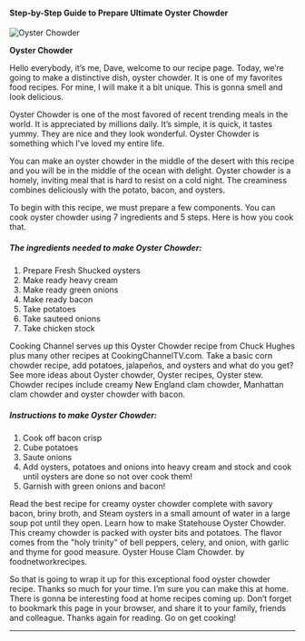             

#### Step-by-Step Guide to Prepare Ultimate Oyster Chowder

![Oyster Chowder](https://img-global.cpcdn.com/recipes/3133c16e9f74f169/751x532cq70/oyster-chowder-recipe-main-photo.jpg)

**Oyster Chowder**

Hello everybody, it’s me, Dave, welcome to our recipe page. Today, we’re going to make a distinctive dish, oyster chowder. It is one of my favorites food recipes. For mine, I will make it a bit unique. This is gonna smell and look delicious.

Oyster Chowder is one of the most favored of recent trending meals in the world. It is appreciated by millions daily. It’s simple, it is quick, it tastes yummy. They are nice and they look wonderful. Oyster Chowder is something which I’ve loved my entire life.

You can make an oyster chowder in the middle of the desert with this recipe and you will be in the middle of the ocean with delight. Oyster chowder is a homely, inviting meal that is hard to resist on a cold night. The creaminess combines deliciously with the potato, bacon, and oysters.

To begin with this recipe, we must prepare a few components. You can cook oyster chowder using 7 ingredients and 5 steps. Here is how you cook that.

##### The ingredients needed to make Oyster Chowder:

1.  Prepare Fresh Shucked oysters
2.  Make ready heavy cream
3.  Make ready green onions
4.  Make ready bacon
5.  Take potatoes
6.  Take sauteed onions
7.  Take chicken stock

Cooking Channel serves up this Oyster Chowder recipe from Chuck Hughes plus many other recipes at CookingChannelTV.com. Take a basic corn chowder recipe, add potatoes, jalapeños, and oysters and what do you get? See more ideas about Oyster chowder, Oyster recipes, Oyster stew. Chowder recipes include creamy New England clam chowder, Manhattan clam chowder and oyster chowder with bacon.

##### Instructions to make Oyster Chowder:

1.  Cook off bacon crisp
2.  Cube potatoes
3.  Saute onions
4.  Add oysters, potatoes and onions into heavy cream and stock and cook until oysters are done so not over cook them!
5.  Garnish with green onions and bacon!

Read the best recipe for creamy oyster chowder complete with savory bacon, briny broth, and Steam oysters in a small amount of water in a large soup pot until they open. Learn how to make Statehouse Oyster Chowder. This creamy chowder is packed with oyster bits and potatoes. The flavor comes from the "holy trinity" of bell peppers, celery, and onion, with garlic and thyme for good measure. Oyster House Clam Chowder. by foodnetworkrecipes.

So that is going to wrap it up for this exceptional food oyster chowder recipe. Thanks so much for your time. I’m sure you can make this at home. There is gonna be interesting food at home recipes coming up. Don’t forget to bookmark this page in your browser, and share it to your family, friends and colleague. Thanks again for reading. Go on get cooking!

* * *